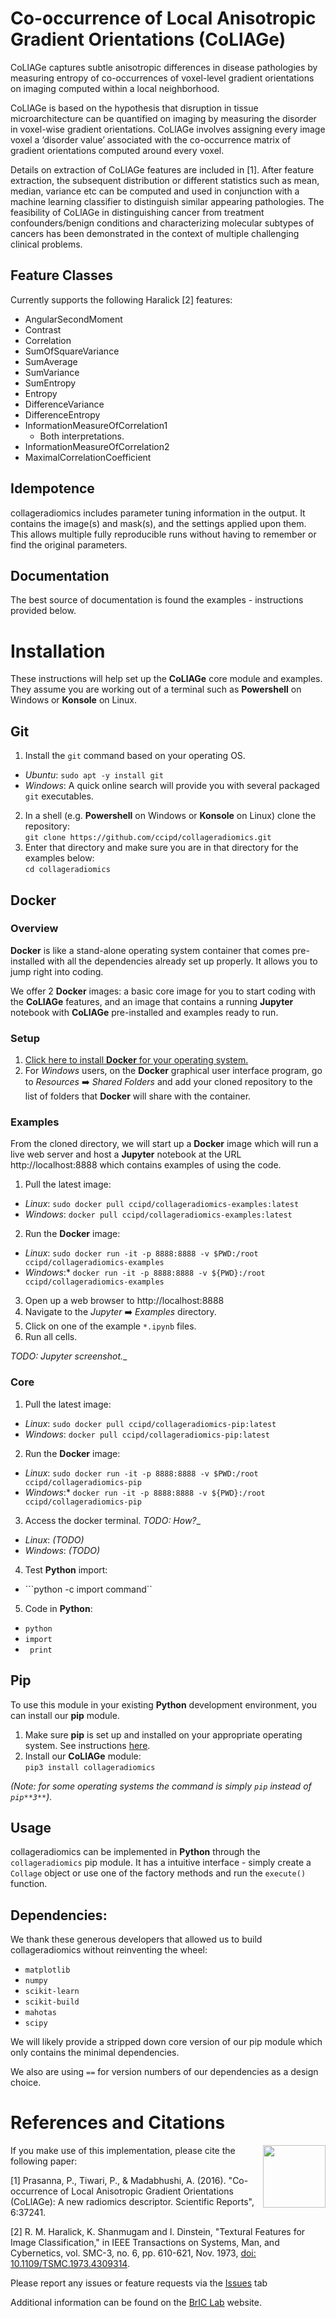 # Co-occurrence of Local Anisotropic Gradient Orientations (CoLlAGe)

CoLlAGe captures subtle anisotropic differences in disease pathologies by measuring entropy of co-occurrences of voxel-level gradient orientations on imaging computed within a local neighborhood.

CoLlAGe is based on the hypothesis that disruption in tissue microarchitecture can be quantified on imaging by measuring the disorder in voxel-wise gradient orientations. CoLlAGe involves assigning every image voxel a ‘disorder value’ associated with the co-occurrence matrix of gradient orientations computed around every voxel.

Details on extraction of CoLlAGe features are included in [1]. After feature extraction, the subsequent distribution or different statistics such as mean, median, variance etc can be computed and used in conjunction with a machine learning classifier to distinguish similar appearing pathologies. The feasibility of CoLlAGe in distinguishing cancer from treatment confounders/benign conditions and characterizing molecular subtypes of cancers has been demonstrated in the context of multiple challenging clinical problems.

## Feature Classes
Currently supports the following Haralick [2] features:

- AngularSecondMoment
- Contrast
- Correlation
- SumOfSquareVariance
- SumAverage
- SumVariance
- SumEntropy
- Entropy
- DifferenceVariance
- DifferenceEntropy
- InformationMeasureOfCorrelation1 
  - Both interpretations.
- InformationMeasureOfCorrelation2 
- MaximalCorrelationCoefficient 

## Idempotence
collageradiomics includes parameter tuning information in the output. It contains the image(s) and mask(s), and the settings applied upon them. This allows multiple fully reproducible runs without having to remember or find the original parameters.

## Documentation
The best source of documentation is found the examples - instructions provided below.

# Installation
These instructions will help set up the **CoLlAGe** core module and examples. They assume you are working out of a terminal such as **Powershell** on Windows or **Konsole** on Linux.

## Git
1. Install the ```git``` command based on your operating OS.
* _Ubuntu_: ```sudo apt -y install git```
* _Windows_: A quick online search will provide you with several packaged ```git``` executables.
2. In a shell (e.g. **Powershell** on Windows or **Konsole** on Linux) clone the repository:  
```git clone https://github.com/ccipd/collageradiomics.git```
3. Enter that directory and make sure you are in that directory for the examples below:  
```cd collageradiomics```

## Docker
### Overview
**Docker** is like a stand-alone operating system container that comes pre-installed with all the dependencies already set up properly. It allows you to jump right into coding. 

We offer 2 **Docker** images: a basic core image for you to start coding with the **CoLlAGe** features, and an image that contains a running **Jupyter** notebook with **CoLlAGe** pre-installed and examples ready to run.

### Setup
1. [Click here to install **Docker** for your operating system.](https://www.docker.com/get-started)
2. For _Windows_ users, on the **Docker** graphical user interface program, go to _Resources_ :arrow_right: _Shared Folders_ and add your cloned repository to the list of folders that **Docker** will share with the container.

### Examples
From the cloned directory, we will start up a **Docker** image which will run a live web server and host a **Jupyter** notebook at the URL http://localhost:8888 which contains examples of using the code.

1. Pull the latest image:
* _Linux_: ```sudo docker pull ccipd/collageradiomics-examples:latest```
* _Windows_: ```docker pull ccipd/collageradiomics-examples:latest```
2. Run the **Docker** image:
* _Linux_: ```sudo docker run -it -p 8888:8888 -v $PWD:/root ccipd/collageradiomics-examples```
* _Windows_:* ```docker run -it -p 8888:8888 -v ${PWD}:/root ccipd/collageradiomics-examples```
3. Open up a web browser to http://localhost:8888
4. Navigate to the _Jupyter_ :arrow_right: _Examples_ directory.
5. Click on one of the example ```*.ipynb``` files.
6. Run all cells.

_TODO: Jupyter screenshot.__

### Core
1. Pull the latest image:
* _Linux_: ```sudo docker pull ccipd/collageradiomics-pip:latest```
* _Windows_: ```docker pull ccipd/collageradiomics-pip:latest```
2. Run the **Docker** image:
* _Linux_: ```sudo docker run -it -p 8888:8888 -v $PWD:/root ccipd/collageradiomics-pip```
* _Windows_:* ```docker run -it -p 8888:8888 -v ${PWD}:/root ccipd/collageradiomics-pip```
3. Access the docker terminal. _TODO: How?__
* _Linux_: _(TODO)_
* _Windows_: _(TODO)_
4. Test **Python** import:
* ```python -c import command``
5. Code in **Python**:
* ```python```
* ```import```
* ``` print```

## Pip
To use this module in your existing **Python** development environment, you can install our **pip** module.

1. Make sure **pip** is set up and installed on your appropriate operating system. See instructions [here](https://pip.pypa.io/en/stable/installing/).
2. Install our **CoLlAGe** module:  
```pip3 install collageradiomics```

*(Note: for some operating systems the command is simply ```pip``` instead of ```pip**3**```).*

## Usage
collageradiomics can be implemented in **Python** through the `collageradiomics` pip module. It has a intuitive interface - simply create a `Collage` object or use one of the factory methods and run the `execute()` function.

## Dependencies:
We thank these generous developers that allowed us to build collageradiomics without reinventing the wheel:
- `matplotlib`
- `numpy`
- `scikit-learn`
- `scikit-build`
- `mahotas`
- `scipy`

We will likely provide a stripped down core version of our pip module which only contains the minimal dependencies.

We also are using ```==``` for version numbers of our dependencies as a design choice.

# References and Citations

<a href="http://bric-lab.com"><img align="right" height=100 src="https://static.wixstatic.com/media/a0e8e5_809a649f13254ff293405c7476004e20~mv2.png/v1/fill/w_248,h_240,al_c,usm_0.66_1.00_0.01/a0e8e5_809a649f13254ff293405c7476004e20~mv2.png"></a>

If you make use of this implementation, please cite the following paper:

[1] Prasanna, P., Tiwari, P., & Madabhushi, A. (2016). "Co-occurrence of Local Anisotropic Gradient Orientations (CoLlAGe): A new radiomics descriptor. Scientific Reports", 6:37241.

[2] R. M. Haralick, K. Shanmugam and I. Dinstein, "Textural Features for Image Classification," in IEEE Transactions on Systems, Man, and Cybernetics, vol. SMC-3, no. 6, pp. 610-621, Nov. 1973, [doi: 10.1109/TSMC.1973.4309314](https://doi.org/10.1109/TSMC.1973.4309314).

Please report any issues or feature requests via the [Issues](https://github.com/ccipd/collageradiomics/issues) tab

Additional information can be found on the [BrIC Lab](http://bric-lab.com) website.
